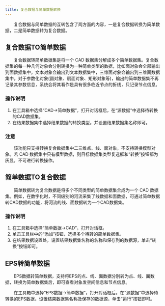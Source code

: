 ```yaml
---
title: 复合数据与简单数据转换
---
```


　　复合数据与简单数据的互转包含了两方面的内容，一是复合数据转换为简单数据，二是简单数据转为复合数据。

## 复合数据TO简单数据
  
　　复合数据转简单数据集是将一个 CAD 数据集分解成多个简单数据集。复合数据集的每一种几何对象会分别转换为一种简单类型的数据，比如面对象会全部输出到面数据集中，文本对象会输出到文本数据集中，三维面对象会输出到三维面数据集中。对于参数化对象(圆对象、扇面对象、矩形对象等)，输出的简单数据集不再记录其参数信息，系统会将其看作是具有很多临近节点的折线，只记录节点信息。


### 操作说明  
  
 1. 在工具箱中选择“CAD->简单数据”，打开对话框后，在“源数据”中选择待转换的CAD数据集。
 2. 在结果数据集中选择结果数据的转换类型，并设置结果数据集名称即可。  

### 注意

　　该功能只支持转换复合数据集中二三维点、线、面对象，不支持转换模型对象。若 CAD 数据集中只有模型数据，则目标数据集类型复选框和“转换”按钮都为灰显，不可进行转换操作。

## 简单数据TO复合数据

　　简单数据转为复合数据是将多个不同类型的简单数据集合成为一个 CAD 数据集。例如，在数字化时，不同级别的河流采集了线数据和面数据，可通过简单数据转CAD数据的功能，将河流的线、面数据转为一个CAD数据集。

### 操作说明

 1. 在工具箱中选择“简单数据->CAD”，打开对话框。
 2. 单击工具栏中的“添加”按钮，选择多个待转的简单数据集。
 3. 在结果数据设置处，设置结果数据集名称的名称和保存到的数据源，单击“转换”按钮即可。

## EPS转简单数据

　　EPS数据转简单数据，支持将EPS的点、线、面数据分别转为点、线、面数据，转换为简单数据集后，即可查看对象发空间信息和节点信息。

　　在工具箱中选择“EPS数据->简单数据”，打开对话框后，在“源数据”中选择待转换的EPS数据，设置结果数据集名称及保存的数据源，单击“运行”按钮即可。


